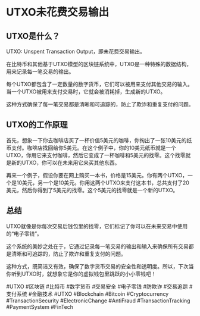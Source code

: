 # UTXO未花费交易输出

## UTXO是什么？
UTXO: Unspent Transaction Output，即未花费交易输出。

在比特币和其他基于UTXO模型的区块链系统中，UTXO是一种特殊的数据结构，用来记录每一笔交易的输出。

每个UTXO都包含了一定数量的数字货币，它们可以被用来支付其他交易的输入。当一个UTXO被用来支付交易时，它就会被消耗掉，生成新的UTXO。

这种方式确保了每一笔交易都是清晰和可追踪的，防止了欺诈和重复支付的问题。

## UTXO的工作原理

首先，想象一下你去咖啡店买了一杯价值5美元的咖啡，你掏出了一张10美元的纸币支付。咖啡店找回给你5美元。在这个例子中，你的10美元纸币就是一个UTXO，你用它来支付咖啡，然后它变成了一杯咖啡和5美元的找零。这个找零就是新的UTXO，你可以在未来用它来买其他东西。

再来一个例子，假设你要在网上购买一本书，价格是15美元。你有两个UTXO，一个是10美元，另一个是10美元。你用这两个UTXO来支付这本书，总共支付了20美元，然后你得到了5美元的找零。这个5美元的找零就是一个新的UTXO。

## 总结

UTXO就像是你每次交易后钱包里的找零，它们标记了你可以在未来交易中使用的“电子零钱”。

这个系统的美妙之处在于，它通过记录每一笔交易的输出和输入来确保所有交易都是清晰和可追踪的，防止了欺诈和重复支付的问题。

这种方式，既简洁又有效，确保了数字货币交易的安全性和透明度。所以，下次当你听到UTXO时，就想象它是你的虚拟钱包里跳跃的小小零钱吧！

#UTXO #区块链 #比特币 #数字货币 #交易安全 #电子零钱 #防欺诈 #交易追踪 #支付系统 #金融技术 #UTXO #Blockchain #Bitcoin #Cryptocurrency #TransactionSecurity #ElectronicChange #AntiFraud #TransactionTracking #PaymentSystem #FinTech
